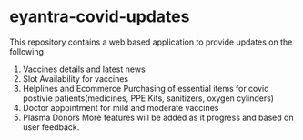 # eyantra-covid-updates
This repository contains a web based application to provide updates on the following 
1. Vaccines details and latest news
2. Slot Availability for vaccines
3. Helplines and Ecommerce Purchasing of essential items for covid postivie patients(medicines, PPE Kits, sanitizers, oxygen cylinders)
4. Doctor appointment for mild and moderate vaccines
5. Plasma Donors
More features will be added as it progress and based on user feedback.
